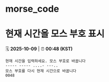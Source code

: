 # morse_code
# 현재 시간을 모스 부호 표시
<!-- MORSE_TIME_START -->
🗓️ **2025-10-09** | ⏰ **00:48 (KST)**

```
현재 시간을 입력하세요. 모스 부호로 바꿉니다
----- ----- ....- ---..
모스 부호를 다시 현재 시간으로 바꿉니다
0048
```
<!-- MORSE_TIME_END -->
